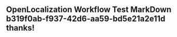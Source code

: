 <properties
ms.topic="hero-topic"
ms.test1="hero-topic"
ms.test2="test"/>

## OpenLocalization Workflow Test MarkDown b319f0ab-f937-42d6-aa59-bd5e21a2e11d thanks!
